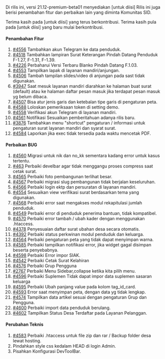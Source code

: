 Di rilis ini, versi 21.12-premium-beta01 menyediakan [untuk diisi] Rilis ini juga berisi penambahan fitur dan perbaikan lain yang diminta Komunitas SID.

Terima kasih pada [untuk diisi] yang terus berkontribusi. Terima kasih pula pada [untuk diisi] yang baru mulai berkontribusi.

#### Penambahan Fitur

1. [#4556](https://github.com/OpenSID/OpenSID/issues/4556) Tambahkan akun Telegram ke data penduduk.
2. [#4518](https://github.com/OpenSID/OpenSID/issues/4518) Tambahkan lampiran Surat Keterangan Pindah Datang Penduduk F-1.27, F-1.31, F-1.39.
3. [#4226](https://github.com/OpenSID/OpenSID/issues/4226) Perbaharui Versi Terbaru Blanko Pindah Datang F.1.03.
4. [#4553](https://github.com/OpenSID/OpenSID/issues/4553) Tampilkan lapak di layanan mandiri/anjungan.
5. [#4506](https://github.com/OpenSID/OpenSID/issues/4506) Tambah tampilan slides/video di anjungan pada sast tidak digunakan.
6. [#3947](https://github.com/OpenSID/OpenSID/issues/3947) Saat mesuk layanan mandiri diarahkan ke halaman buat surat (default) atau ke halaman daftar pesan masuk jika terdapat pesan masuk yg belum dibaca.
7. [#4507](https://github.com/OpenSID/OpenSID/issues/4507) Bisa atur jenis garis dan ketebalan tipe garis di pengaturan peta.
8. [#4588](https://github.com/OpenSID/OpenSID/issues/4588) Loloskan pemeriksaan token di setting demo.
9. [#4558](https://github.com/OpenSID/OpenSID/issues/4558) Verifikasi akun Telegram di layanan mandiri.
10. [#4561](https://github.com/OpenSID/OpenSID/issues/4561) Notifikasi Sesuaikan pemberitahuan adanya rilis baru.
11. [#3876](https://github.com/OpenSID/OpenSID/issues/3876) Tambahkan menu "shortcut" pengaturan / informasi untuk pengaturan surat layanan mandiri dan syarat surat.
12. [#4584](https://github.com/OpenSID/OpenSID/issues/4584) Laporkan jika exec tidak tersedia pada waktu mencetak PDF.

#### Perbaikan BUG

1. [#4560](https://github.com/OpenSID/OpenSID/issues/4560) Migrasi untuk nik dan no_kk sementara kadang error untuk kasus tertentu.
2. [#463](https://github.com/OpenSID/premium/issues/463) Perbaiki develbar agar tidak menggangu proses compress saat cetak surat.
3. [#4565](https://github.com/OpenSID/OpenSID/issues/4565) Perbaiki foto pembangunan terlihat besar.
4. [#4567](https://github.com/OpenSID/OpenSID/issues/4567) Perbaiki migrasi slug pembangunan tidak berjalan keseluruhan.
5. [#4566](https://github.com/OpenSID/OpenSID/issues/4566) Perbaiki login ektp dan persuratan di layanan mandiri.
6. [#4554](https://github.com/OpenSID/OpenSID/issues/4554) Sesuaikan view verifikasi surat berdasarkan tema yang digunakan.
7. [#4568](https://github.com/OpenSID/OpenSID/issues/4568) Perbaiki error saat mengakses modul rekapitulasi jumlah penduduk.
8. [#4549](https://github.com/OpenSID/OpenSID/issues/4549) Perbaiki error di penduduk penerima bantuan, tidak kompatibel.
9. [#4570](https://github.com/OpenSID/OpenSID/issues/4570) Perbaiki error tambah / ubah kader dengan menggunakan .htaccess.
10. [#4378](https://github.com/OpenSID/OpenSID/issues/4378) Penyesuaian daftar surat ubahan desa secara otomatis.
11. [#4392](https://github.com/OpenSID/OpenSID/issues/4392) Perbaiki status perkwinan modul penduduk dan keluarga.
12. [#4564](https://github.com/OpenSID/OpenSID/issues/4564) Perbaiki pengaturan peta yang tidak dapat menyimpan warna.
13. [#4585](https://github.com/OpenSID/OpenSID/issues/4585) Perbaiki tampilkan notifikasi error, jika widget gagal disimpan beserta penyebabnya.
14. [#4598](https://github.com/OpenSID/OpenSID/issues/4598) Perbaiki Error impor SIAK.
15. [#4542](https://github.com/OpenSID/OpenSID/issues/4542) Perbaiki Cetak Surat Kelahiran
16. [#4576](https://github.com/OpenSID/OpenSID/issues/4576) Perbaiki Grup Pengguna
17. [#2767](https://github.com/OpenSID/OpenSID/issues/2767) Perbaiki Menu Sidebar,collapse ketika kita pilih menu.
18. [#4596](https://github.com/OpenSID/OpenSID/issues/4596) Perbaiki Suplemen Tidak dapat impor data suplemen sasaran keluarga
19. [#4595](https://github.com/OpenSID/OpenSID/issues/4595) Perbaiki Ubah panjang value pada kolom tag_id_card.
20. [#4593](https://github.com/OpenSID/OpenSID/issues/4593) Error saat menyimpan peta, dengan data yg tidak lengkap.
21. [#4574](https://github.com/OpenSID/OpenSID/issues/4574) Tampilkan data artikel sesuai dengan pengaturan Grup dan Pengguna.
22. [#4600](https://github.com/OpenSID/OpenSID/issues/4600) Perbaiki import data penduduk berulang.
23. [#4602](https://github.com/OpenSID/OpenSID/issues/4602) Tampilkan Status Desa Terdaftar pada Layanan Pelanggan.

#### Perubahan Teknis

1. [#4583](https://github.com/OpenSID/OpenSID/issues/4583) Perbaiki .htaccess untuk file zip dan rar / Backup folder desa lewat hosting.
2. Pindahkan style css kedalam HEAD di login Admin.
3. Pisahkan Konfigurasi DevToolBar.
